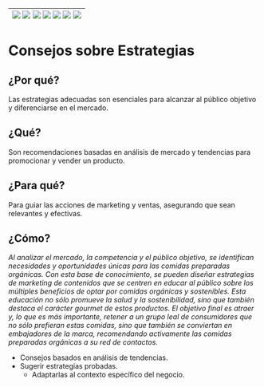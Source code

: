 <div align=right>

|[![](https://img.shields.io/badge/-Inicio-FFF?style=flat&logo=Emlakjet&logoColor=black)](/README.md) [![](https://img.shields.io/badge/-Introducción-FFF?style=flat)](/documentos/intro.md) [![](https://img.shields.io/badge/-Panorámica-FFF?style=flat)](/documentos/panorámica.md) [![](https://img.shields.io/badge/-Prompts-FFF?style=flat)](/documentos/prompts/README.md) [![](https://img.shields.io/badge/-Ingeniería_de_prompts-FFF?style=flat)](/documentos/ingenieriaDePrompts/README.md) [![](https://img.shields.io/badge/-Patrones-FFF?style=flat)](/documentos/ingenieriaDePrompts/patrones/README.md) [![](https://img.shields.io/badge/-casos_de_uso-FFF?style=flat)](/documentos/casosDeUso/README.md)|
|-|

</div>

# Consejos sobre Estrategias

## ¿Por qué?

Las estrategias adecuadas son esenciales para alcanzar al público objetivo y diferenciarse en el mercado.

## ¿Qué?

Son recomendaciones basadas en análisis de mercado y tendencias para promocionar y vender un producto.

## ¿Para qué?

Para guiar las acciones de marketing y ventas, asegurando que sean relevantes y efectivas.

## ¿Cómo?

*Al analizar el mercado, la competencia y el público objetivo, se identifican necesidades y oportunidades únicas para las comidas preparadas orgánicas. Con esta base de conocimiento, se pueden diseñar estrategias de marketing de contenidos que se centren en educar al público sobre los múltiples beneficios de optar por comidas orgánicas y sostenibles. Esta educación no sólo promueve la salud y la sostenibilidad, sino que también destaca el carácter gourmet de estos productos. El objetivo final es atraer y, lo que es más importante, retener a un grupo leal de consumidores que no sólo prefieran estas comidas, sino que también se conviertan en embajadores de la marca, recomendando activamente las comidas preparadas orgánicas a su red de contactos.*

- Consejos basados en análisis de tendencias.
- Sugerir estrategias probadas.
  - Adaptarlas al contexto específico del negocio.
